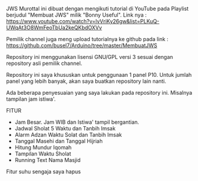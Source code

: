 JWS Murottal ini dibuat dengan mengikuti tutorial di YouTube pada Playlist berjudul "Membuat JWS" milik "Bonny Useful". Link nya : https://www.youtube.com/watch?v=lvVriKy26gw&list=PLKuQ-UWqAt3O8WmFeoTbUa2keQKbdOXVv

Pemilik channel juga meng upload tutorialnya ke github pada link : https://github.com/busel7/Arduino/tree/master/MembuatJWS

Repository ini menggunakan lisensi GNU/GPL versi 3 sesuai dengan repository asli pemilik channel.

Repository ini saya khususkan untuk penggunaan 1 panel P10. Untuk jumlah panel yang lebih banyak, akan saya buatkan repository lain nanti.

Ada beberapa penyesuaian yang saya lakukan pada repository ini. Misalnya tampilan jam istiwa'.

FITUR

- Jam Besar. Jam WIB dan Istiwa' tampil bergantian.
- Jadwal Sholat 5 Waktu dan Tanbih Imsak
- Alarm Adzan Waktu Solat dan Tanbih Imsak
- Tanggal Masehi dan Tanggal Hijriah
- Hitung Mundur Iqomah
- Tampilan Waktu Sholat
- Running Text Nama Masjid

Fitur suhu sengaja saya hapus
